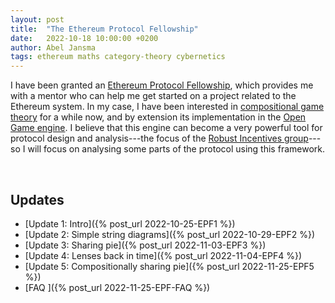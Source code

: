 ```yaml
---
layout: post
title:  "The Ethereum Protocol Fellowship"
date:   2022-10-18 10:00:00 +0200
author: Abel Jansma
tags: ethereum maths category-theory cybernetics
---
```


I have been granted an [Ethereum Protocol Fellowship](https://blog.ethereum.org/2022/09/01/ethereum-protocol-fellowship-third), which provides me with a mentor who can help me get started on a project related to the Ethereum system. In my case, I have been interested in [compositional game theory](https://arxiv.org/abs/1603.04641) for a while now, and by extension its implementation in the [Open Game engine](https://github.com/jules-hedges/open-games-hs). I believe that this engine can become a very powerful tool for protocol design and analysis---the focus of the [Robust Incentives group](https://ethereum.github.io/rig/)---so I will focus on analysing some parts of the protocol using this framework. 

<br>

## Updates

- [Update 1: Intro]({% post_url 2022-10-25-EPF1 %})
- [Update 2: Simple string diagrams]({% post_url 2022-10-29-EPF2 %})
- [Update 3: Sharing pie]({% post_url 2022-11-03-EPF3 %})
- [Update 4: Lenses back in time]({% post_url 2022-11-04-EPF4 %})
- [Update 5: Compositionally sharing pie]({% post_url 2022-11-25-EPF5 %})
- [FAQ ]({% post_url 2022-11-25-EPF-FAQ %})